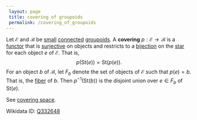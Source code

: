 ```yaml
---
 layout: page
 title: covering of groupoids
 permalink: /covering_of_groupoids
---
```

Let $\mathcal E$ and $\mathcal B$ be [small](https://defsmath.github.io/DefsMath/small_category) [connected](https://defsmath.github.io/DefsMath/connected_category) [groupoids](https://defsmath.github.io/DefsMath/groupoid). A **covering** $p:\mathcal E\to \mathcal B$ is a [functor](https://defsmath.github.io/DefsMath/functor) that is [surjective](https://defsmath.github.io/DefsMath/surjective) on objects and restricts to a [bijection](https://defsmath.github.io/DefsMath/bijective) on the [star](https://defsmath.github.io/DefsMath/star_of_an_object) for each object $e$ of $\mathcal E$. That is, $$p(\text{St}(e)) = \text{St}(p(e)).$$ For an object $b$ of $\mathcal B$, let $F_b$ denote the set of objects of $\mathcal E$ such that $p(e) = b$. That is, the [fiber](https://defsmath.github.io/DefsMath/fiber) of $b$. Then $p^{-1}(\text{St}(b))$ is the disjoint union over $e\in F_b$ of $\text{St}(e)$. 

See [covering space](https://defsmath.github.io/DefsMath/covering_space).

Wikidata ID: [Q332648](https://www.wikidata.org/wiki/Q332648)